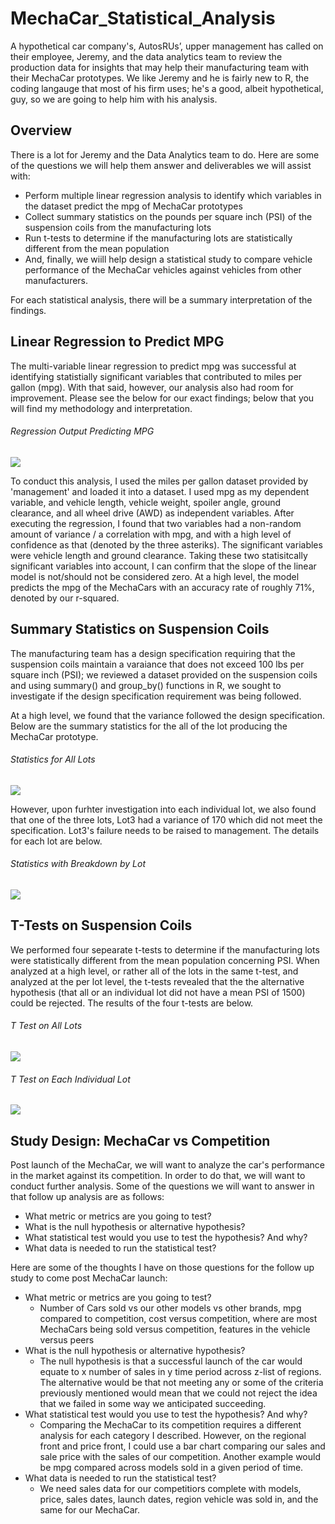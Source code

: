 # MechaCar_Statistical_Analysis
A hypothetical car company's, AutosRUs’, upper management has called on their employee, Jeremy, and the data analytics team to review the production data for insights that may help their manufacturing team with their MechaCar prototypes. We like Jeremy and he is fairly new to R, the coding langauge that most of his firm uses; he's a good, albeit hypothetical, guy, so we are going to help him with his analysis.

## Overview
There is a lot for Jeremy and the Data Analytics team to do. Here are some of the questions we will help them answer and deliverables we will assist with: 

- Perform multiple linear regression analysis to identify which variables in the dataset predict the mpg of MechaCar prototypes
- Collect summary statistics on the pounds per square inch (PSI) of the suspension coils from the manufacturing lots
- Run t-tests to determine if the manufacturing lots are statistically different from the mean population
- And, finally, we wiill help design a statistical study to compare vehicle performance of the MechaCar vehicles against vehicles from other manufacturers. 
 
For each statistical analysis, there will be a summary interpretation of the findings.

## Linear Regression to Predict MPG
The multi-variable linear regression to predict mpg was successful at identifying statistially significant variables that contributed to miles per gallon (mpg). With that said, however, our analysis also had room for improvement. Please see the below for our exact findings; below that you will find my methodology and interpretation.

###### Regression Output Predicting MPG

![](Linear_Regression_to_Predict_MPG.png)

To conduct this analysis, I used the miles per gallon dataset provided by 'management' and loaded it into a dataset. I used mpg as my dependent variable, and vehicle length, vehicle weight, spoiler angle, ground clearance, and all wheel drive (AWD) as independent variables. After executing the regression, I found that two variables had a non-random amount of variance / a correlation with mpg, and with a high level of confidence as that (denoted by the three asteriks). The significant variables were vehicle length and ground clearance. Taking these two statisitcally significant variables into account, I can confirm that the slope of the linear model is not/should not be considered zero. At a high level, the model predicts the mpg of the MechaCars with an accuracy rate of roughly 71%, denoted by our r-squared.


## Summary Statistics on Suspension Coils
The manufacturing team has a design specification requiring that the suspension coils maintain a varaiance that does not exceed 100 lbs per square inch (PSI); we reviewed a dataset provided on the suspension coils and using summary() and group_by() functions in R, we sought to investigate if the design specification requirement was being followed.

At a high level, we found that the variance followed the design specification. Below are the summary statistics for the all of the lot producing the MechaCar prototype.

###### Statistics for All Lots

![](total_summary.png)

However, upon furhter investigation into each individual lot, we also found that one of the three lots, Lot3 had a variance of 170 which did not meet the specification. Lot3's failure needs to be raised to management. The details for each lot are below.

###### Statistics with Breakdown by Lot

![](lot_summary.png)

## T-Tests on Suspension Coils
We performed four sepearate t-tests to determine if the manufacturing lots were statistically different from the mean population concerning PSI. When analyzed at a high level, or rather all of the lots in the same t-test, and analyzed at the per lot level, the t-tests revealed that the the alternative hypothesis (that all or an individual lot did not have a mean PSI of 1500) could be rejected. The results of the four t-tests are below. 


###### T Test on All Lots

![](t.test(all_lots).png)

###### T Test on Each Individual Lot

![](t.test(per_lot).png)

## Study Design: MechaCar vs Competition
Post launch of the MechaCar, we will want to analyze the car's performance in the market against its competition. In order to do that, we will want to conduct further analysis. Some of the questions we will want to answer in that follow up analysis are as follows:
- What metric or metrics are you going to test?
- What is the null hypothesis or alternative hypothesis?
- What statistical test would you use to test the hypothesis? And why?
- What data is needed to run the statistical test?

Here are some of the thoughts I have on those questions for the follow up study to come post MechaCar launch:
- What metric or metrics are you going to test?
   -  Number of Cars sold vs our other models vs other brands, mpg compared to competition, cost versus competition, where are most MechaCars being sold versus competition, features in the vehicle versus peers
- What is the null hypothesis or alternative hypothesis?
   - The null hypothesis is that a successful launch of the car would equate to x number of sales in y time period across z-list of regions. The alternative would be that not meeting any or some of the criteria previously mentioned would mean that we could not reject the idea that we failed in some way we anticipated succeeding. 
- What statistical test would you use to test the hypothesis? And why?
   - Comparing the MechaCar to its competition requires a different analysis for each category I described. However, on the regional front and price front, I could use a bar chart comparing our sales and sale price with the sales of our competition. Another example would be mpg compared across models sold in a given period of time. 
- What data is needed to run the statistical test?
   - We need sales data for our competitiors complete with models, price, sales dates, launch dates, region vehicle was sold in, and the same for our MechaCar.
